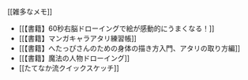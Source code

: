 [[雑多なメモ]]

- [[【書籍】60秒右脳ドローイングで絵が感動的にうまくなる！]]
- [[【書籍】マンガキャラアタリ練習帳]]
- [[【書籍】へたっぴさんのための身体の描き方入門、アタリの取り方編]]
- [[【書籍】魔法の人物ドローイング]]
- [[たてなか流クイックスケッチ]]